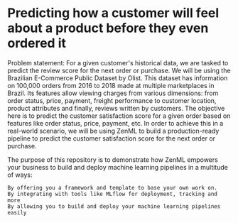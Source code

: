 # Predicting how a customer will feel about a product before they even ordered it
Problem statement: For a given customer's historical data, we are tasked to predict the review score for the next order or purchase. We will be using the Brazilian E-Commerce Public Dataset by Olist. This dataset has information on 100,000 orders from 2016 to 2018 made at multiple marketplaces in Brazil. Its features allow viewing charges from various dimensions: from order status, price, payment, freight performance to customer location, product attributes and finally, reviews written by customers. The objective here is to predict the customer satisfaction score for a given order based on features like order status, price, payment, etc. In order to achieve this in a real-world scenario, we will be using ZenML to build a production-ready pipeline to predict the customer satisfaction score for the next order or purchase.

The purpose of this repository is to demonstrate how ZenML empowers your business to build and deploy machine learning pipelines in a multitude of ways:

    By offering you a framework and template to base your own work on.
    By integrating with tools like MLflow for deployment, tracking and more
    By allowing you to build and deploy your machine learning pipelines easily
 
